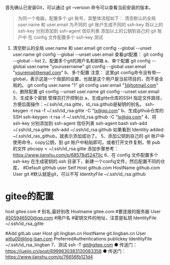 首先确认已安装Git，可以通过 git –version 命令可以查看当前安装的版本。
> 为同一个电脑，配置多个 git 账号，其整体流程如下：
清空默认的全局 user.name 和 user.email
为不同的 git 账户生成不同的 ssh-key
将以上的 ssh-key 分别添加到 ssh-agent 信任列表
添加以上的公钥到自己的 git 账户中
在 config 文件配置多个 ssh-key
测试
1. 清空默认的全局 user.name 和 user.email
git config --global --unset user.name
git config --global --unset user.email
查看git配置： git config --global --list
2、配置多个git的用户名和邮箱
a、单个配置
git config --global user.name "yourusername"
git config --global user.email "youremail@email.com"
b、多个配置
注意： 这里git config命令没有带—global，表示这是一个局部的设置，也就是这个用户是当前项目的，而不是全局的。
git config user.name "1"
git config user.email "1@hotmail.com"
c、删除配置
git config --unset user.name
git config --unset user.email
3、生成多个密钥
管理员打开控制台
a、生成gitte仓库的SSH
指定文件路径，方便后面操作：~/.ssh/id_rsa.gitte，id_rsa.github是秘钥的别名。
ssh-keygen -t rsa -f ~/.ssh/id_rsa.gitte -C "lx@qq.com"
b、生成github仓库的SSH
ssh-keygen -t rsa -f ~/.ssh/id_rsa.github -C "lx@qq.com"
4、将 ssh-key 分别添加到 ssh-agent 信任列表
ssh-agent bash
ssh-add ~/.ssh/id_rsa.gitte
ssh-add ~/.ssh/id_rsa.github
如果看到 Identitiy added: ~/.ssh/id_ras_github，就表示添加成功了。
5、添加公钥到自己的 git 账户中
使用命令，copy公钥，到 git 账户中粘贴即可。或者打开文件复制，带 pub 的文件
pbcopy < ~/.ssh/id_rsa.gitte
添加步骤参考：https://www.jianshu.com/p/68578d52470c
6、在 config 文件配置多个 ssh-key
在生成密钥的.ssh 目录下，新建一个config文件，然后配置不同的仓库，
#Default gitHub user Self
Host github.com
    HostName github.com
    User git #默认就是git，可以不写
    IdentityFile ~/.ssh/id_rsa.github
	
# gitee的配置
host gitee.com  # 别名,最好别改
	Hostname gitee.com #要连接的服务器
	User 4505946500@qq.com #用户名
	#密钥文件的地址，注意是私钥
	IdentityFile ~/.ssh/id_rsa_gitte

#Add gitLab user 
Host git.lingban.cn
    HostName git.lingban.cn
    User wlliu00@ling-ban.com
    PreferredAuthentications publickey
    IdentityFile ~/.ssh/id_rsa_lingban
7、测试
ssh -T git@gitee.com
● 传送门：https://juejin.cn/post/6999630383130083358
● 传送门：https://www.jianshu.com/p/76656fb121d4

